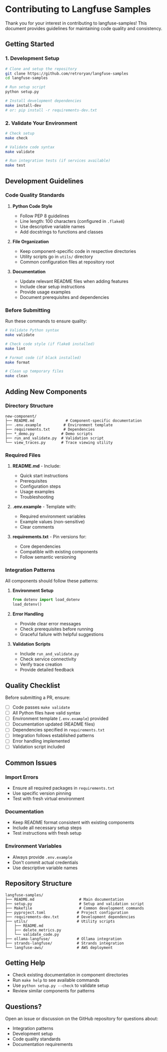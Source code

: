 # Contributing to Langfuse Samples

Thank you for your interest in contributing to langfuse-samples! This document provides guidelines for maintaining code quality and consistency.

## Getting Started

### 1. Development Setup
```bash
# Clone and setup the repository
git clone https://github.com/retroryan/langfuse-samples
cd langfuse-samples

# Run setup script
python setup.py

# Install development dependencies
make install-dev
# or: pip install -r requirements-dev.txt
```

### 2. Validate Your Environment
```bash
# Check setup
make check

# Validate code syntax
make validate

# Run integration tests (if services available)
make test
```

## Development Guidelines

### Code Quality Standards

1. **Python Code Style**
   - Follow PEP 8 guidelines
   - Line length: 100 characters (configured in `.flake8`)
   - Use descriptive variable names
   - Add docstrings to functions and classes

2. **File Organization**
   - Keep component-specific code in respective directories
   - Utility scripts go in `utils/` directory
   - Common configuration files at repository root

3. **Documentation**
   - Update relevant README files when adding features
   - Include clear setup instructions
   - Provide usage examples
   - Document prerequisites and dependencies

### Before Submitting

Run these commands to ensure quality:

```bash
# Validate Python syntax
make validate

# Check code style (if flake8 installed)
make lint

# Format code (if black installed)  
make format

# Clean up temporary files
make clean
```

## Adding New Components

### Directory Structure
```
new-component/
├── README.md              # Component-specific documentation
├── .env.example          # Environment template
├── requirements.txt      # Dependencies
├── *_demo.py            # Demo scripts
├── run_and_validate.py  # Validation script
└── view_traces.py       # Trace viewing utility
```

### Required Files

1. **README.md** - Include:
   - Quick start instructions
   - Prerequisites
   - Configuration steps
   - Usage examples
   - Troubleshooting

2. **.env.example** - Template with:
   - Required environment variables
   - Example values (non-sensitive)
   - Clear comments

3. **requirements.txt** - Pin versions for:
   - Core dependencies
   - Compatible with existing components
   - Follow semantic versioning

### Integration Patterns

All components should follow these patterns:

1. **Environment Setup**
   ```python
   from dotenv import load_dotenv
   load_dotenv()
   ```

2. **Error Handling**
   - Provide clear error messages
   - Check prerequisites before running
   - Graceful failure with helpful suggestions

3. **Validation Scripts**
   - Include `run_and_validate.py`
   - Check service connectivity
   - Verify trace creation
   - Provide detailed feedback

## Quality Checklist

Before submitting a PR, ensure:

- [ ] Code passes `make validate`
- [ ] All Python files have valid syntax
- [ ] Environment template (`.env.example`) provided
- [ ] Documentation updated (README files)
- [ ] Dependencies specified in `requirements.txt`
- [ ] Integration follows established patterns
- [ ] Error handling implemented
- [ ] Validation script included

## Common Issues

### Import Errors
- Ensure all required packages in `requirements.txt`
- Use specific version pinning
- Test with fresh virtual environment

### Documentation
- Keep README format consistent with existing components
- Include all necessary setup steps
- Test instructions with fresh setup

### Environment Variables
- Always provide `.env.example`
- Don't commit actual credentials
- Use descriptive variable names

## Repository Structure

```
langfuse-samples/
├── README.md                    # Main documentation
├── setup.py                     # Setup and validation script
├── Makefile                     # Common development commands
├── pyproject.toml              # Project configuration
├── requirements-dev.txt        # Development dependencies
├── utils/                      # Utility scripts
│   ├── README.md
│   ├── delete_metrics.py
│   └── validate_code.py
├── ollama-langfuse/            # Ollama integration
├── strands-langfuse/           # Strands integration  
└── langfuse-aws/               # AWS deployment
```

## Getting Help

- Check existing documentation in component directories
- Run `make help` to see available commands
- Use `python setup.py --check` to validate setup
- Review similar components for patterns

## Questions?

Open an issue or discussion on the GitHub repository for questions about:
- Integration patterns
- Development setup
- Code quality standards
- Documentation requirements